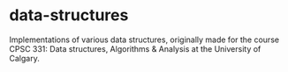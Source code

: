 # data-structures

Implementations of various data structures, originally made for the course CPSC 331: Data structures, Algorithms & Analysis at the University of Calgary.
